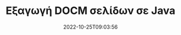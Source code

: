 ---
############################# Static ############################
layout: "auto-gen-merger"
date: 2022-10-25T09:03:56
draft: false
otherformats: docx dot dotm dotx epub html mht mhtml odp ods odt one otp ott pdf pps

############################# Head ############################
head_title: "Εξαγωγή DOCM σελίδων σε Java"
head_description: "Εξάγετε γρήγορα σελίδες από ένα αρχείο DOCM στο Java. Αποθηκεύστε το νέο έγγραφο που περιέχει τις επιλεγμένες σελίδες χρησιμοποιώντας το API συγχώνευσης εγγράφων."

############################# Header ############################
title: "Εξαγωγή DOCM σελίδων σε Java"
description: "Εξαγωγή σελίδων DOCM με μερικές γραμμές κώδικα Java."
bg_image: "https://cms.admin.containerize.com/templates/aspose/App_Themes/V3/images/bg/header1.png"
bg_overlay: false
button:
    enable: true
    icon: "fas fa-arrow-down"
    label: "Κατεβάστε δωρεάν δοκιμή"
    link: "https://downloads.groupdocs.com/merger/java"

############################# SubMenu ############################
submenu:
    enable: true

    left:
        img_alt: "GroupDocs.Merger for Java"
        image: "https://cms.admin.containerize.com/templates/groupdocs/images/product-logos/90x90-noborder/groupdocs-merger-java.png"
        product: "GroupDocs.Merger"
        platform: "Java"

    middle:
        button:

            # button loop
            - link: "https://apireference.groupdocs.com/merger/java"
              text: "Αναφορά API"

            # button loop
            - link: "https://github.com/groupdocs-merger"
              text: "Παραδείγματα κώδικα"

            # button loop
            - link: "https://products.groupdocs.app/merger/family"
              text: "Live Demos"

            # button loop
            - link: "https://purchase.groupdocs.com/pricing/merger/java"
              text: "Τιμολόγηση"

    right:
        link_download: "https://downloads.groupdocs.com/merger"
        link_learn: "https://docs.groupdocs.com/merger/java"
        link_buy: "https://purchase.groupdocs.com"

############################# About ############################
about:
    enable: true
    title: "Σχετικά με το API GroupDocs.Merger for Java"
    content: |
        Το [GroupDocs.Merger for Java](/el/merger/java/) προσφέρει μια απλή λύση για ασφαλή συγχώνευση και διαχωρισμό μεταξύ ενός ευρέος φάσματος μορφών εγγράφων, όπως PDF, Microsoft Office (Word, Excel, PowerPoint , OneNote), OpenDocument, HTML, εικόνες και πολλά άλλα σε εφαρμογές Java. Προσθέτοντας μερικές μόνο γραμμές του κώδικα, εκτελέστε πολλές λειτουργίες εγγράφου, όπως μετακίνηση, αφαίρεση, περιστροφή, εναλλαγή, εξαγωγή ή αλλαγή του προσανατολισμού των σελίδων στα έγγραφα. Το API συγχώνευσης εγγράφων υποστηρίζει επίσης την προεπισκόπηση σελίδων εγγράφων ως εικόνα για την ανάλυση της δομής, της μορφοποίησης και του περιεχομένου του εγγράφου στη σελίδα.
        
        Το GroupDocs.Merger API είναι μια σωστή επιλογή για εταιρικές λύσεις που χρειάζονται δυνατότητες εξαγωγής σελίδων αρχείων. Αυτά τα API υποστηρίζονται καλά σε όλα τα μεγάλα λειτουργικά συστήματα και πλατφόρμες, συμπεριλαμβανομένου του J2SE 7.0 (1.7), J2SE 8.0 (1.8), Java 10.

############################# Steps ############################
steps:
    enable: true
    title_left: "Εξαγωγή DOCM σελίδων αρχείου στο Java"
    content_left: |
        [GroupDocs.Merger for Java](/el/merger/java/) διευκολύνει τους προγραμματιστές του Java να εξαγάγουν τις επιθυμητές σελίδες από ένα αρχείο DOCM και να το αποθηκεύσουν ως ένα νέο αρχείο που περιέχει τις επιλεγμένες σελίδες εφαρμόζοντας μερικά εύκολα βήματα.
        
        * Αρχικοποιήστε τις **ExtractOptions** με αριθμούς σελίδων που θα πρέπει να εμφανίζονται στο έγγραφο που προκύπτει.
        * Δημιουργήστε νέα παρουσία του **Merger** και περάστε τη διαδρομή του εγγράφου προέλευσης ως παράμετρο κατασκευής.
        * Καλέστε το **extractPages** και περάστε το αντικείμενο **ExtractOptions**.
        * Καλέστε **Save** και καθορίστε τη διαδρομή αρχείου για να αποθηκεύσετε το έγγραφο που προκύπτει.

    title_right: "Απαιτήσεις συστήματος"
    content_right: |
        Τα API GroupDocs.Merger for Java υποστηρίζονται σε όλες τις μεγάλες πλατφόρμες και λειτουργικά συστήματα. Πριν εκτελέσετε τον παρακάτω κώδικα, βεβαιωθείτε ότι έχετε εγκαταστήσει τις ακόλουθες προϋποθέσεις στο σύστημά σας.

        * Λειτουργικά συστήματα: Microsoft Windows, Linux, MacOS
        * Περιβάλλοντα Ανάπτυξης: NetBeans, IntelliJ IDEA, Eclipse
        * πλαίσια: J2SE 7.0 (1.7), J2SE 8.0 (1.8), Java 10
        * Κατεβάστε την πιο πρόσφατη έκδοση του GroupDocs.Merger for Java από το [Maven](https://repository.groupdocs.com/webapp/#/artifacts/browse/tree/General/repo/com/groupdocs/groupdocs-merger)
         
    code: |
     {{% merger/additional-styles %}}
     {{< merger/code-merger title="Πώς να εξαγάγετε σελίδες αρχείου DOCM χρησιμοποιώντας παράδειγμα κώδικα Java">}}

        ```java    
        // Εξαγωγή σελίδων αρχείου DOCM χρησιμοποιώντας το GroupDocs.Merger API
        // Ξεκινήστε την τάξη ExtractOptions με επιλεγμένους αριθμούς σελίδων
        ExtractOptions extractOptions = new ExtractOptions(new int[] { 2, 5 });

        // Άμεση συγχώνευση με το έγγραφο εισαγωγής DOCM
        Merger merger = new Merger("input.docm");

        // Καλέστε τη μέθοδο extractPages και μεταβιβάστε το αντικείμενο ExtractOptions σε αυτήν
        merger.extractPages(extractOptions);
    
        // Καλέστε τη μέθοδο αποθήκευσης για να αποθηκεύσετε το έγγραφο εξόδου με εξαγόμενες σελίδες
        merger.save("output.docm");
        ```
     {{< /merger/code-merger >}}

############################# Demos ############################
demos:
    enable: true
    title: "Ζωντανές επιδείξεις - Εξαγωγή σελίδων DOCM στο Διαδίκτυο"
    content: |
       Εξαγάγετε DOCM σελίδες αρχείων αυτήν τη στιγμή, μεταβαίνοντας στον ιστότοπο [GroupDocs.Merger Live Demos](https://products.groupdocs.app/splitter/extract-pages/docm).
       Η ζωντανή επίδειξη έχει τα ακόλουθα πλεονεκτήματα.
        
############################# About Formats ############################
about_formats:
    enable: true

############################# More Formats ############################
more_formats:
    enable: true
    title: "Εξαγωγή σελίδων από άλλες μορφές εγγράφων"
    content: |
        Το API συγχώνευσης και διαίρεσης εγγράφων του Java για μορφές αρχείων και εικόνες. Εξαγάγετε μερικές από τις δημοφιλείς μορφές αρχείων όπως αναφέρεται παρακάτω.

############################# Back to top ###############################
back_to_top:
    enable: true
---